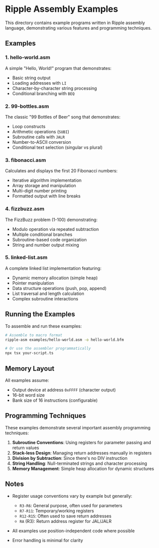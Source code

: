 # Ripple Assembly Examples

This directory contains example programs written in Ripple assembly language, demonstrating various features and programming techniques.

## Examples

### 1. hello-world.asm
A simple "Hello, World!" program that demonstrates:
- Basic string output
- Loading addresses with `LI`
- Character-by-character string processing
- Conditional branching with `BEQ`

### 2. 99-bottles.asm
The classic "99 Bottles of Beer" song that demonstrates:
- Loop constructs
- Arithmetic operations (`SUBI`)
- Subroutine calls with `JALR`
- Number-to-ASCII conversion
- Conditional text selection (singular vs plural)

### 3. fibonacci.asm
Calculates and displays the first 20 Fibonacci numbers:
- Iterative algorithm implementation
- Array storage and manipulation
- Multi-digit number printing
- Formatted output with line breaks

### 4. fizzbuzz.asm
The FizzBuzz problem (1-100) demonstrating:
- Modulo operation via repeated subtraction
- Multiple conditional branches
- Subroutine-based code organization
- String and number output mixing

### 5. linked-list.asm
A complete linked list implementation featuring:
- Dynamic memory allocation (simple heap)
- Pointer manipulation
- Data structure operations (push, pop, append)
- List traversal and length calculation
- Complex subroutine interactions

## Running the Examples

To assemble and run these examples:

```bash
# Assemble to macro format
ripple-asm examples/hello-world.asm -o hello-world.bfm

# Or use the assembler programmatically
npx tsx your-script.ts
```

## Memory Layout

All examples assume:
- Output device at address `0xFFFF` (character output)
- 16-bit word size
- Bank size of 16 instructions (configurable)

## Programming Techniques

These examples demonstrate several important assembly programming techniques:

1. **Subroutine Conventions**: Using registers for parameter passing and return values
2. **Stack-less Design**: Managing return addresses manually in registers
3. **Division by Subtraction**: Since there's no DIV instruction
4. **String Handling**: Null-terminated strings and character processing
5. **Memory Management**: Simple heap allocation for dynamic structures

## Notes

- Register usage conventions vary by example but generally:
  - `R3-R6`: General purpose, often used for parameters
  - `R7-R11`: Temporary/working registers
  - `R12-R15`: Often used to save return addresses
  - `RA` (R3): Return address register for JAL/JALR
  
- All examples use position-independent code where possible
- Error handling is minimal for clarity
